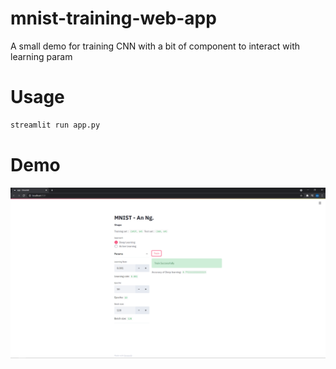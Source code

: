 # mnist-training-web-app

A small demo for training CNN with a bit of component to interact with learning param

# Usage

```bash
streamlit run app.py
```

# Demo

![Demo app](Demo.png "Application")
